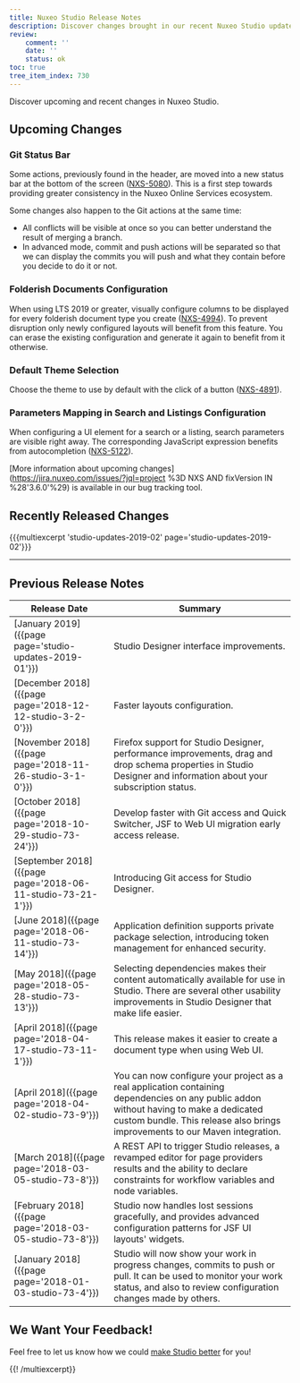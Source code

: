 ```yaml
---
title: Nuxeo Studio Release Notes
description: Discover changes brought in our recent Nuxeo Studio updates.
review:
    comment: ''
    date: ''
    status: ok
toc: true
tree_item_index: 730
---
```

Discover upcoming and recent changes in Nuxeo Studio.

## Upcoming Changes

### Git Status Bar
Some actions, previously found in the header, are moved into a new status bar at the bottom of the screen ([NXS-5080](https://jira.nuxeo.com/browse/NXS-5080)). This is a first step towards providing greater consistency in the Nuxeo Online Services ecosystem.

Some changes also happen to the Git actions at the same time:
- All conflicts will be visible at once so you can better understand the result of merging a branch.
- In advanced mode, commit and push actions will be separated so that we can display the commits you will push and what they contain before you decide to do it or not.

### Folderish Documents Configuration
When using LTS 2019 or greater, visually configure columns to be displayed for every folderish document type you create ([NXS-4994](https://jira.nuxeo.com/browse/NXS-4994)). To prevent disruption only newly configured layouts will benefit from this feature. You can erase the existing configuration and generate it again to benefit from it otherwise.

### Default Theme Selection
Choose the theme to use by default with the click of a button ([NXS-4891](https://jira.nuxeo.com/browse/NXS-4891)).

### Parameters Mapping in Search and Listings Configuration
When configuring a UI element for a search or a listing, search parameters are visible right away. The corresponding JavaScript expression benefits from autocompletion ([NXS-5122](https://jira.nuxeo.com/browse/NXS-5122)).

[More information about upcoming changes](https://jira.nuxeo.com/issues/?jql=project %3D NXS AND fixVersion IN %28'3.6.0'%29) is available in our bug tracking tool.

## Recently Released Changes
{{{multiexcerpt 'studio-updates-2019-02' page='studio-updates-2019-02'}}}

* * *

## Previous Release Notes

| Release&nbsp;Date  | Summary  |
|---|---|
|[January 2019]({{page page='studio-updates-2019-01'}})|  Studio Designer interface improvements.|
|[December 2018]({{page page='2018-12-12-studio-3-2-0'}})|  Faster layouts configuration.|
|[November 2018]({{page page='2018-11-26-studio-3-1-0'}})| Firefox support for Studio Designer, performance improvements, drag and drop schema properties in Studio Designer and information about your subscription status.|
|[October 2018]({{page page='2018-10-29-studio-73-24'}})| Develop faster with Git access and Quick Switcher, JSF to Web UI migration early access release.|
|[September 2018]({{page page='2018-06-11-studio-73-21-1'}})  | Introducing Git access for Studio Designer.|
|[June 2018]({{page page='2018-06-11-studio-73-14'}})| Application definition supports private package selection, introducing token management for enhanced security.|
|[May 2018]({{page page='2018-05-28-studio-73-13'}})| Selecting dependencies makes their content automatically available for use in Studio. There are several other usability improvements in Studio Designer that make life easier.|
|[April 2018]({{page page='2018-04-17-studio-73-11-1'}})| This release makes it easier to create a document type when using Web UI.|
|[April 2018]({{page page='2018-04-02-studio-73-9'}})| You can now configure your project as a real application containing dependencies on any public addon without having to make a dedicated custom bundle. This release also brings improvements to our Maven integration.|
|[March 2018]({{page page='2018-03-05-studio-73-8'}})|A REST API to trigger Studio releases, a revamped editor for page providers results and the ability to declare constraints for workflow variables and node variables.|
|[February 2018]({{page page='2018-03-05-studio-73-8'}})|Studio now handles lost sessions gracefully, and provides advanced configuration patterns for JSF UI layouts' widgets.|
|[January 2018]({{page page='2018-01-03-studio-73-4'}})| Studio will now show your work in progress changes, commits to push or pull. It can be used to monitor your work status, and also to review configuration changes made by others.|

## We Want Your Feedback!
Feel free to let us know how we could [make Studio better](https://portal.prodpad.com/eb062eda-6d54-11e7-8513-22000a2145da) for you!

{{! /multiexcerpt}}
